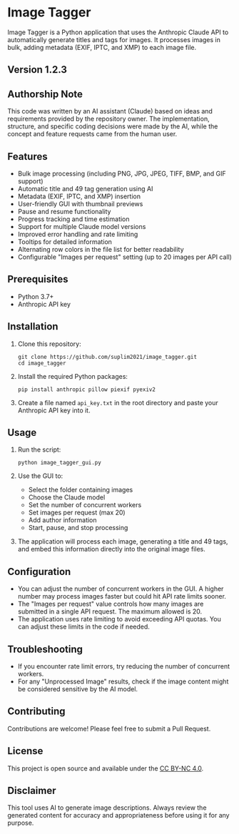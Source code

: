 # Image Tagger

Image Tagger is a Python application that uses the Anthropic Claude API to automatically generate titles and tags for images. It processes images in bulk, adding metadata (EXIF, IPTC, and XMP) to each image file.

## Version 1.2.3

## Authorship Note

This code was written by an AI assistant (Claude) based on ideas and requirements provided by the repository owner. The implementation, structure, and specific coding decisions were made by the AI, while the concept and feature requests came from the human user.

## Features

- Bulk image processing (including PNG, JPG, JPEG, TIFF, BMP, and GIF support)
- Automatic title and 49 tag generation using AI
- Metadata (EXIF, IPTC, and XMP) insertion
- User-friendly GUI with thumbnail previews
- Pause and resume functionality
- Progress tracking and time estimation
- Support for multiple Claude model versions
- Improved error handling and rate limiting
- Tooltips for detailed information
- Alternating row colors in the file list for better readability
- Configurable "Images per request" setting (up to 20 images per API call)

## Prerequisites

- Python 3.7+
- Anthropic API key

## Installation

1. Clone this repository:
   ```
   git clone https://github.com/suplim2021/image_tagger.git
   cd image_tagger
   ```

2. Install the required Python packages:
   ```
   pip install anthropic pillow piexif pyexiv2
   ```

3. Create a file named `api_key.txt` in the root directory and paste your Anthropic API key into it.

## Usage

1. Run the script:
   ```
   python image_tagger_gui.py
   ```

2. Use the GUI to:
   - Select the folder containing images
   - Choose the Claude model
   - Set the number of concurrent workers
   - Set images per request (max 20)
   - Add author information
   - Start, pause, and stop processing

3. The application will process each image, generating a title and 49 tags, and embed this information directly into the original image files.

## Configuration

- You can adjust the number of concurrent workers in the GUI. A higher number may process images faster but could hit API rate limits sooner.
- The "Images per request" value controls how many images are submitted in a single API request. The maximum allowed is 20.
- The application uses rate limiting to avoid exceeding API quotas. You can adjust these limits in the code if needed.

## Troubleshooting

- If you encounter rate limit errors, try reducing the number of concurrent workers.
- For any "Unprocessed Image" results, check if the image content might be considered sensitive by the AI model.

## Contributing

Contributions are welcome! Please feel free to submit a Pull Request.

## License

This project is open source and available under the [CC BY-NC 4.0](LICENSE).

## Disclaimer

This tool uses AI to generate image descriptions. Always review the generated content for accuracy and appropriateness before using it for any purpose.